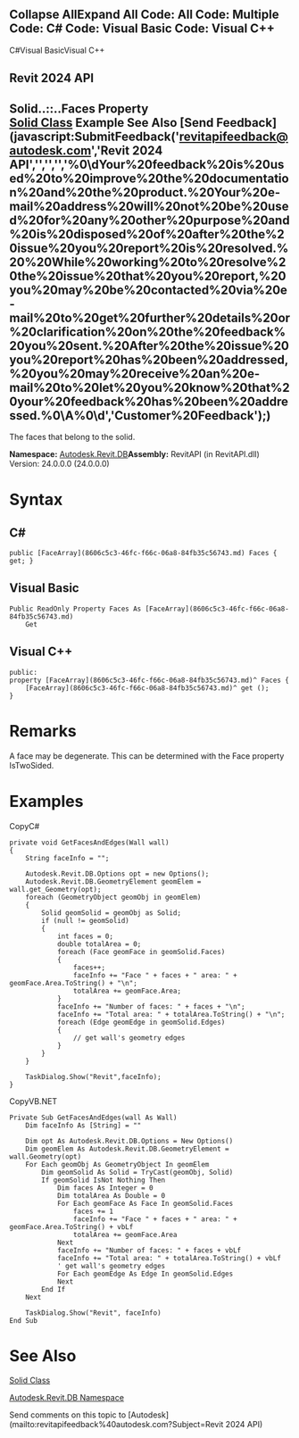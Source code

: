 ﻿

Collapse AllExpand All Code: All Code: Multiple Code: C# Code: Visual Basic Code: Visual C++   
---  
  
C#Visual BasicVisual C++

Revit 2024 API  
---  
Solid..::..Faces Property   
[Solid Class](7a3b5ac1-c66d-9f81-a11d-9bcd4e026295.md) Example See Also [Send Feedback](javascript:SubmitFeedback\('revitapifeedback@autodesk.com','Revit 2024 API','','','','%0\\dYour%20feedback%20is%20used%20to%20improve%20the%20documentation%20and%20the%20product.%20Your%20e-mail%20address%20will%20not%20be%20used%20for%20any%20other%20purpose%20and%20is%20disposed%20of%20after%20the%20issue%20you%20report%20is%20resolved.%20%20While%20working%20to%20resolve%20the%20issue%20that%20you%20report,%20you%20may%20be%20contacted%20via%20e-mail%20to%20get%20further%20details%20or%20clarification%20on%20the%20feedback%20you%20sent.%20After%20the%20issue%20you%20report%20has%20been%20addressed,%20you%20may%20receive%20an%20e-mail%20to%20let%20you%20know%20that%20your%20feedback%20has%20been%20addressed.%0\\A%0\\d','Customer%20Feedback'\);)  
---  
  
The faces that belong to the solid.

**Namespace:** [Autodesk.Revit.DB](87546ba7-461b-c646-cbb1-2cb8f5bff8b2.md)**Assembly:** RevitAPI (in RevitAPI.dll) Version: 24.0.0.0 (24.0.0.0)

# Syntax

C#  
---  
      
    
    public [FaceArray](8606c5c3-46fc-f66c-06a8-84fb35c56743.md) Faces { get; }  
  
Visual Basic  
---  
      
    
    Public ReadOnly Property Faces As [FaceArray](8606c5c3-46fc-f66c-06a8-84fb35c56743.md)
    	Get  
  
Visual C++  
---  
      
    
    public:
    property [FaceArray](8606c5c3-46fc-f66c-06a8-84fb35c56743.md)^ Faces {
    	[FaceArray](8606c5c3-46fc-f66c-06a8-84fb35c56743.md)^ get ();
    }  
  
# Remarks

A face may be degenerate. This can be determined with the Face property IsTwoSided.

# Examples

CopyC#
    
    
    private void GetFacesAndEdges(Wall wall)
    {
        String faceInfo = "";
    
        Autodesk.Revit.DB.Options opt = new Options();
        Autodesk.Revit.DB.GeometryElement geomElem = wall.get_Geometry(opt);
        foreach (GeometryObject geomObj in geomElem)
        {
            Solid geomSolid = geomObj as Solid;
            if (null != geomSolid)
            {
                int faces = 0;
                double totalArea = 0;
                foreach (Face geomFace in geomSolid.Faces)
                {
                    faces++;
                    faceInfo += "Face " + faces + " area: " + geomFace.Area.ToString() + "\n";
                    totalArea += geomFace.Area;
                }
                faceInfo += "Number of faces: " + faces + "\n";
                faceInfo += "Total area: " + totalArea.ToString() + "\n";
                foreach (Edge geomEdge in geomSolid.Edges)
                {
                    // get wall's geometry edges
                }
            }
        }
    
        TaskDialog.Show("Revit",faceInfo);
    }

CopyVB.NET
    
    
    Private Sub GetFacesAndEdges(wall As Wall)
        Dim faceInfo As [String] = ""
    
        Dim opt As Autodesk.Revit.DB.Options = New Options()
        Dim geomElem As Autodesk.Revit.DB.GeometryElement = wall.Geometry(opt)
        For Each geomObj As GeometryObject In geomElem
            Dim geomSolid As Solid = TryCast(geomObj, Solid)
            If geomSolid IsNot Nothing Then
                Dim faces As Integer = 0
                Dim totalArea As Double = 0
                For Each geomFace As Face In geomSolid.Faces
                    faces += 1
                    faceInfo += "Face " + faces + " area: " + geomFace.Area.ToString() + vbLf
                    totalArea += geomFace.Area
                Next
                faceInfo += "Number of faces: " + faces + vbLf
                faceInfo += "Total area: " + totalArea.ToString() + vbLf
                ' get wall's geometry edges
                For Each geomEdge As Edge In geomSolid.Edges
                Next
            End If
        Next
    
        TaskDialog.Show("Revit", faceInfo)
    End Sub

# See Also

[Solid Class](7a3b5ac1-c66d-9f81-a11d-9bcd4e026295.md)

[Autodesk.Revit.DB Namespace](87546ba7-461b-c646-cbb1-2cb8f5bff8b2.md)

Send comments on this topic to [Autodesk](mailto:revitapifeedback%40autodesk.com?Subject=Revit 2024 API)